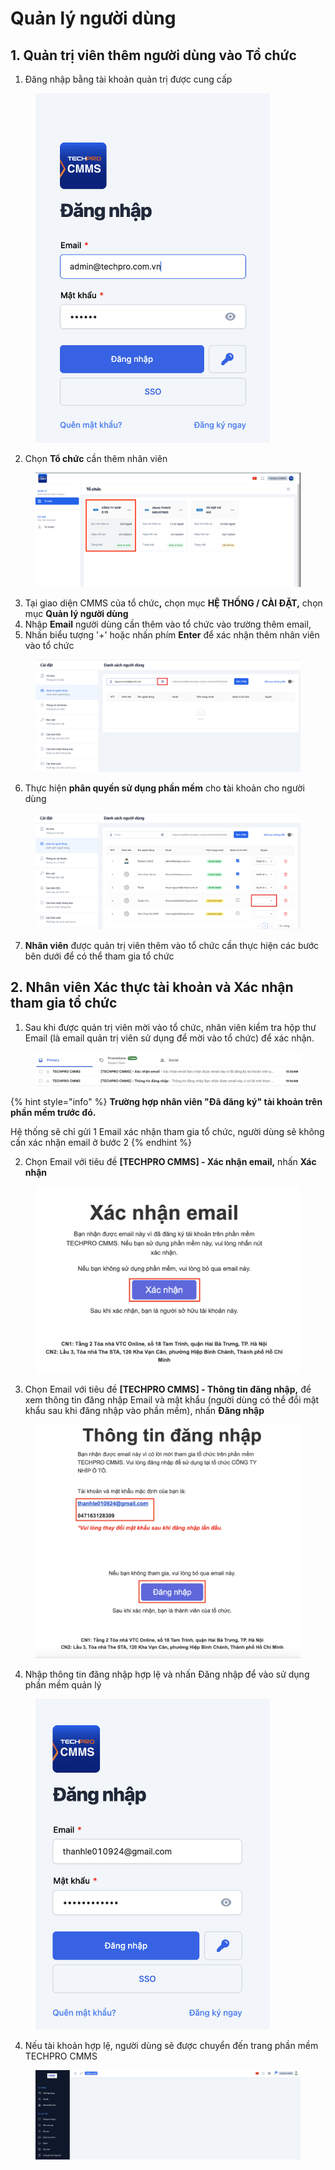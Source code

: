 # Quản lý người dùng

## 1. Quản trị viên thêm người dùng vào Tổ chức

1. Đăng nhập bằng tài khoản quản trị được cung cấp

<figure><img src="../../../.gitbook/assets/Screenshot 2024-10-09 at 11.03.31 (1).png" alt="" width="375"><figcaption></figcaption></figure>

2. Chọn **Tổ chức** cần thêm nhân viên

<figure><img src="../../../.gitbook/assets/Screenshot 2024-10-09 at 10.33.05.png" alt=""><figcaption></figcaption></figure>

3. Tại giao diện CMMS của tổ chứ&#x63;**,** chọn mục **HỆ THỐNG / CÀI ĐẶT,** chọn mục **Quản lý người dùng**
4. Nhập **Email** người dùng cần thêm vào tổ chức vào trường thêm email,&#x20;
5. Nhấn biểu tượng '+' hoặc nhấn phím **Enter** để xác nhận thêm nhân viên vào tổ chức

<figure><img src="../../../.gitbook/assets/image (273).png" alt=""><figcaption></figcaption></figure>

6. Thực hiện **phân quyền sử dụng phần mềm** cho **t**ài khoản cho người dùng

<figure><img src="../../../.gitbook/assets/image (274).png" alt=""><figcaption></figcaption></figure>

7. **Nhân viên** được quản trị viên thêm vào tổ chức cần thực hiện các bước bên dưới để có thể tham gia tổ chức

## **2. Nhân viên Xác thực tài khoản và Xác nhận tham gia tổ chức**

1. Sau khi được quản trị viên mời vào tổ chức, nhân viên kiểm tra hộp thư Email (là email quản trị viên sử dụng để mời vào tổ chức) để xác nhận.

<figure><img src="../../../.gitbook/assets/Screenshot 2024-10-09 at 10.37.13.png" alt=""><figcaption></figcaption></figure>

{% hint style="info" %}
**Trường hợp nhân viên "Đã đăng ký" tài khoản trên phần mềm trước đó.**

Hệ thống sẽ chỉ gửi 1 Email xác nhận tham gia tổ chức, người dùng sẽ không cần xác nhận email ở bước 2
{% endhint %}

2. Chọn Email với tiêu đề **\[TECHPRO CMMS] - Xác nhận email,** nhấn **Xác nhận**

<figure><img src="../../../.gitbook/assets/Screenshot 2024-10-09 at 10.38.02.png" alt="" width="563"><figcaption></figcaption></figure>

3. Chọn Email với tiêu đề **\[TECHPRO CMMS] - Thông tin đăng nhập,** để xem thông tin đăng nhập Email và mật khẩu (người dùng có thể đổi mật khẩu sau khi đăng nhập vào phần mềm), nhấn **Đăng nhập**

<figure><img src="../../../.gitbook/assets/Screenshot 2024-10-09 at 10.37.38.png" alt="" width="563"><figcaption></figcaption></figure>

4. Nhập thông tin đăng nhập hợp lệ và nhấn Đăng nhập để vào sử dụng phần mềm quản lý

<figure><img src="../../../.gitbook/assets/Screenshot 2024-10-09 at 11.02.28.png" alt="" width="375"><figcaption></figcaption></figure>

4. Nếu tài khoản hợp lệ, người dùng sẽ được chuyển đến trang phần mềm TECHPRO CMMS

<figure><img src="../../../.gitbook/assets/image (256).png" alt=""><figcaption></figcaption></figure>
